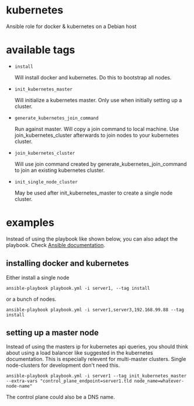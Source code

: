 # kubernetes
Ansible role for docker &amp; kubernetes on a Debian host

# available tags

* `install`

  Will install docker and kubernetes. Do this to bootstrap all nodes.

* `init_kubernetes_master`

  Will initialize a kubernetes master. Only use when initially setting up a cluster.

* `generate_kubernetes_join_command`

  Run against master. Will copy a join command to local machine. Use join_kubernetes_cluster afterwards to join nodes to your kubernetes cluster.

* `join_kubernetes_cluster`

  Will use join command created by generate_kubernetes_join_command to join an existing kubernetes cluster.

* `init_single_node_cluster`

  May be used after init_kubernetes_master to create a single node cluster. 

# examples

Instead of using the playbook like shown below, you can also adapt the playbook. Check [Ansible documentation](https://docs.ansible.com/ansible/latest/user_guide/playbooks.html).

## installing docker and kubernetes

Either install a single node

    ansible-playbook playbook.yml -i server1, --tag install

or a bunch of nodes.

    ansible-playbook playbook.yml -i server1,server3,192.168.99.88 --tag install
    
## setting up a master node

Instead of using the masters ip for kubernetes api queries, you should think about using a load balancer like suggested in the kubernetes documentation. This is especially relevent for multi-master clusters. Single node-clusters for development don't need this.

    ansible-playbook playbook.yml -i server1 --tag init_kubernetes_master --extra-vars "control_plane_endpoint=server1.tld node_name=whatever-node-name"

The control plane could also be a DNS name.
